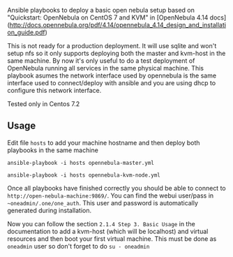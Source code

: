 Ansible playbooks to deploy a basic open nebula setup based on "Quickstart: OpenNebula on CentOS 7 and KVM" in [OpenNebula 4.14 docs] (http://docs.opennebula.org/pdf/4.14/opennebula_4.14_design_and_installation_guide.pdf)

This is not ready for a production deployment. It will use sqlite and won't setup nfs so it only supports deploying both the master and kvm-host in the same machine. By now it's only useful to do a test deployment of OpenNebula running all services in the same physical machine. This playbook asumes the network interface used by opennebula is the same interface used to connect/deploy with ansible and you are using dhcp to configure this network interface. 

Tested only in Centos 7.2


## Usage

Edit file `hosts` to add your machine hostname and then deploy both playbooks in the same machine

`ansible-playbook -i hosts opennebula-master.yml`

`ansible-playbook -i hosts opennebula-kvm-node.yml`


Once all playbooks have finished correctly you should be able to connect to `http://open-nebula-machine:9869/`. You can find the webui user/pass in `~oneadmin/.one/one_auth`. This user and password is automatically generated during installation.

Now you can follow the section `2.1.4 Step 3. Basic Usage` in the documentation to add a kvm-host (which will be localhost) and virtual resources and then boot your first virtual machine. This must be done as `oneadmin` user so don't forget to do `su - oneadmin`

